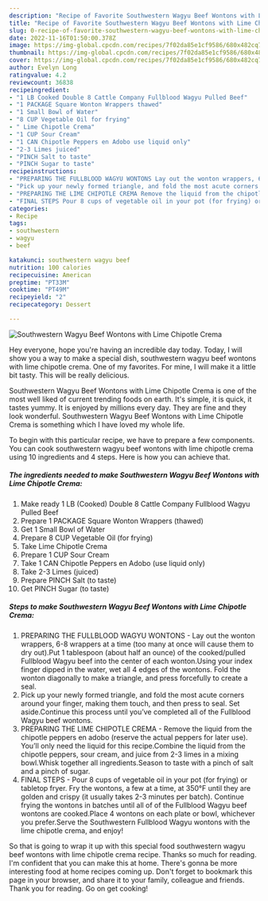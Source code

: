 ```yaml
---
description: "Recipe of Favorite Southwestern Wagyu Beef Wontons with Lime Chipotle Crema"
title: "Recipe of Favorite Southwestern Wagyu Beef Wontons with Lime Chipotle Crema"
slug: 0-recipe-of-favorite-southwestern-wagyu-beef-wontons-with-lime-chipotle-crema
date: 2022-11-16T01:50:00.378Z
image: https://img-global.cpcdn.com/recipes/7f02da85e1cf9586/680x482cq70/southwestern-wagyu-beef-wontons-with-lime-chipotle-crema-recipe-main-photo.jpg
thumbnail: https://img-global.cpcdn.com/recipes/7f02da85e1cf9586/680x482cq70/southwestern-wagyu-beef-wontons-with-lime-chipotle-crema-recipe-main-photo.jpg
cover: https://img-global.cpcdn.com/recipes/7f02da85e1cf9586/680x482cq70/southwestern-wagyu-beef-wontons-with-lime-chipotle-crema-recipe-main-photo.jpg
author: Evelyn Long
ratingvalue: 4.2
reviewcount: 36838
recipeingredient:
- "1 LB Cooked Double 8 Cattle Company Fullblood Wagyu Pulled Beef"
- "1 PACKAGE Square Wonton Wrappers thawed"
- "1 Small Bowl of Water"
- "8 CUP Vegetable Oil for frying"
- " Lime Chipotle Crema"
- "1 CUP Sour Cream"
- "1 CAN Chipotle Peppers en Adobo use liquid only"
- "2-3 Limes juiced"
- "PINCH Salt to taste"
- "PINCH Sugar to taste"
recipeinstructions:
- "PREPARING THE FULLBLOOD WAGYU WONTONS Lay out the wonton wrappers, 6-8 wrappers at a time (too many at once will cause them to dry out).Put 1 tablespoon (about half an ounce) of the cooked/pulled Fullblood Wagyu beef into the center of each wonton.Using your index finger dipped in the water, wet all 4 edges of the wontons. Fold the wonton diagonally to make a triangle, and press forcefully to create a seal."
- "Pick up your newly formed triangle, and fold the most acute corners around your finger, making them touch, and then press to seal. Set aside.Continue this process until you’ve completed all of the Fullblood Wagyu beef wontons."
- "PREPARING THE LIME CHIPOTLE CREMA Remove the liquid from the chipotle peppers en adobo (reserve the actual peppers for later use). You’ll only need the liquid for this recipe.Combine the liquid from the chipotle peppers, sour cream, and juice from 2-3 limes in a mixing bowl.Whisk together all ingredients.Season to taste with a pinch of salt and a pinch of sugar."
- "FINAL STEPS Pour 8 cups of vegetable oil in your pot (for frying) or tabletop fryer. Fry the wontons, a few at a time, at 350°F until they are golden and crispy (it usually takes 2-3 minutes per batch). Continue frying the wontons in batches until all of of the Fullblood Wagyu beef wontons are cooked.Place 4 wontons on each plate or bowl, whichever you prefer.Serve the Southwestern Fullblood Wagyu wontons with the lime chipotle crema, and enjoy!"
categories:
- Recipe
tags:
- southwestern
- wagyu
- beef

katakunci: southwestern wagyu beef 
nutrition: 100 calories
recipecuisine: American
preptime: "PT33M"
cooktime: "PT49M"
recipeyield: "2"
recipecategory: Dessert

---
```



![Southwestern Wagyu Beef Wontons with Lime Chipotle Crema](https://img-global.cpcdn.com/recipes/7f02da85e1cf9586/680x482cq70/southwestern-wagyu-beef-wontons-with-lime-chipotle-crema-recipe-main-photo.jpg)

Hey everyone, hope you're having an incredible day today. Today, I will show you a way to make a special dish, southwestern wagyu beef wontons with lime chipotle crema. One of my favorites. For mine, I will make it a little bit tasty. This will be really delicious.

Southwestern Wagyu Beef Wontons with Lime Chipotle Crema is one of the most well liked of current trending foods on earth. It's simple, it is quick, it tastes yummy. It is enjoyed by millions every day. They are fine and they look wonderful. Southwestern Wagyu Beef Wontons with Lime Chipotle Crema is something which I have loved my whole life.




To begin with this particular recipe, we have to prepare a few components. You can cook southwestern wagyu beef wontons with lime chipotle crema using 10 ingredients and 4 steps. Here is how you can achieve that.

<!--inarticleads1-->

##### The ingredients needed to make Southwestern Wagyu Beef Wontons with Lime Chipotle Crema:

1. Make ready 1 LB (Cooked) Double 8 Cattle Company Fullblood Wagyu Pulled Beef
1. Prepare 1 PACKAGE Square Wonton Wrappers (thawed)
1. Get 1 Small Bowl of Water
1. Prepare 8 CUP Vegetable Oil (for frying)
1. Take  Lime Chipotle Crema
1. Prepare 1 CUP Sour Cream
1. Take 1 CAN Chipotle Peppers en Adobo (use liquid only)
1. Take 2-3 Limes (juiced)
1. Prepare PINCH Salt (to taste)
1. Get PINCH Sugar (to taste)




<!--inarticleads2-->

##### Steps to make Southwestern Wagyu Beef Wontons with Lime Chipotle Crema:

1. PREPARING THE FULLBLOOD WAGYU WONTONS - Lay out the wonton wrappers, 6-8 wrappers at a time (too many at once will cause them to dry out).Put 1 tablespoon (about half an ounce) of the cooked/pulled Fullblood Wagyu beef into the center of each wonton.Using your index finger dipped in the water, wet all 4 edges of the wontons. Fold the wonton diagonally to make a triangle, and press forcefully to create a seal.
1. Pick up your newly formed triangle, and fold the most acute corners around your finger, making them touch, and then press to seal. Set aside.Continue this process until you’ve completed all of the Fullblood Wagyu beef wontons.
1. PREPARING THE LIME CHIPOTLE CREMA - Remove the liquid from the chipotle peppers en adobo (reserve the actual peppers for later use). You’ll only need the liquid for this recipe.Combine the liquid from the chipotle peppers, sour cream, and juice from 2-3 limes in a mixing bowl.Whisk together all ingredients.Season to taste with a pinch of salt and a pinch of sugar.
1. FINAL STEPS - Pour 8 cups of vegetable oil in your pot (for frying) or tabletop fryer. Fry the wontons, a few at a time, at 350°F until they are golden and crispy (it usually takes 2-3 minutes per batch). Continue frying the wontons in batches until all of of the Fullblood Wagyu beef wontons are cooked.Place 4 wontons on each plate or bowl, whichever you prefer.Serve the Southwestern Fullblood Wagyu wontons with the lime chipotle crema, and enjoy!




So that is going to wrap it up with this special food southwestern wagyu beef wontons with lime chipotle crema recipe. Thanks so much for reading. I'm confident that you can make this at home. There's gonna be more interesting food at home recipes coming up. Don't forget to bookmark this page in your browser, and share it to your family, colleague and friends. Thank you for reading. Go on get cooking!
